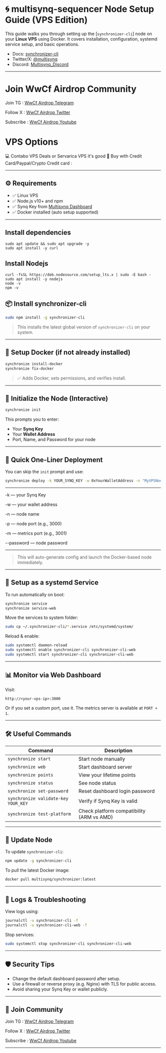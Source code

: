 # 🌀 multisynq-sequencer Node Setup Guide (VPS Edition)

This guide walks you through setting up the [`synchronizer-cli`] node on your **Linux VPS** using Docker. It covers installation, configuration, systemd service setup, and basic operations.

* Docs: [synchronizer-cli](https://github.com/multisynq/synchronizer-cli)
* Twitter/X: [@multisynq](https://x.com/multisynq)
* Discord: [Multisynq_Discord](https://discord.gg/xjAahkDpz7)

---

# Join WwCf Airdrop Community

Join TG : [WwCf Airdrop Telegram](https://t.me/WwCfAirdrops) 

Follow X : [WwCf Airdrop Twitter](https://x.com/WwCfOfficial) 

Subscribe : [WwCf Airdrop Youtube](https://youtube.com/@WwCfOfficial)


# VPS Options

💻 Contabo VPS Deals or Servarica VPS it's good  🚀 Buy with Credit Card/Paypal/Crypto Credit card : 



---

## ⚙️ Requirements

- ✅ Linux VPS
- ✅ Node.js v10+ and npm
- ✅ Synq Key from [Multisynq Dashboard](https://startsynqing.com/?ref=048aca-x7tksn)
- ✅ Docker installed (auto setup supported)

---

## Install dependencies
```
sudo apt update && sudo apt upgrade -y
sudo apt install -y curl
```

## Install Nodejs

```
curl -fsSL https://deb.nodesource.com/setup_lts.x | sudo -E bash -
sudo apt install -y nodejs
node -v
npm -v
```


## 📦 Install synchronizer-cli

```bash
sudo npm install -g synchronizer-cli
````

> This installs the latest global version of `synchronizer-cli` on your system.

---

## 🐳 Setup Docker (if not already installed)

```bash
synchronize install-docker
synchronize fix-docker
```

> ✅ Adds Docker, sets permissions, and verifies install.

---

## 🔐 Initialize the Node (Interactive)

```bash
synchronize init
```

This prompts you to enter:

* Your **Synq Key**
* Your **Wallet Address**
* Port, Name, and Password for your node

---

## 🚀 Quick One-Liner Deployment

You can skip the `init` prompt and use:

```bash
synchronize deploy -k YOUR_SYNQ_KEY -w 0xYourWalletAddress -n "MyVPSNode" -p 3000 -m 3001 --password "YourSecurePassword"
```

---
-k — your Synq Key

-w — your wallet address

-n — node name

-p — node port (e.g., 3000)

-m — metrics port (e.g., 3001)

--password — node password

---

> This will auto-generate config and launch the Docker-based node immediately.

---

## 🧩 Setup as a systemd Service

To run automatically on boot:

```bash
synchronize service
synchronize service-web
```

Move the services to system folder:

```bash
sudo cp ~/.synchronizer-cli/*.service /etc/systemd/system/
```

Reload & enable:

```bash
sudo systemctl daemon-reload
sudo systemctl enable synchronizer-cli synchronizer-cli-web
sudo systemctl start synchronizer-cli synchronizer-cli-web
```

---

## 📊 Monitor via Web Dashboard

Visit:

```
http://<your-vps-ip>:3000
```

Or if you set a custom port, use it. The metrics server is available at `PORT + 1`.

---

## 🛠️ Useful Commands

| Command                             | Description                               |
| ----------------------------------- | ----------------------------------------- |
| `synchronize start`                 | Start node manually                       |
| `synchronize web`                   | Start dashboard server                    |
| `synchronize points`                | View your lifetime points                 |
| `synchronize status`                | See node status                           |
| `synchronize set-password`          | Reset dashboard login password            |
| `synchronize validate-key YOUR_KEY` | Verify if Synq Key is valid               |
| `synchronize test-platform`         | Check platform compatibility (ARM vs AMD) |

---

## 🔄 Update Node

To update `synchronizer-cli`:

```bash
npm update -g synchronizer-cli
```

To pull the latest Docker image:

```bash
docker pull multisynq/synchronizer:latest
```

---

## 🧯 Logs & Troubleshooting

View logs using:

```bash
journalctl -u synchronizer-cli -f
journalctl -u synchronizer-cli-web -f
```

Stop services:

```bash
sudo systemctl stop synchronizer-cli synchronizer-cli-web
```

---

## 🛡️ Security Tips

* Change the default dashboard password after setup.
* Use a firewall or reverse proxy (e.g. Nginx) with TLS for public access.
* Avoid sharing your Synq Key or wallet publicly.

---

## 🙌 Join Community

Join TG : [WwCf Airdrop Telegram](https://t.me/WwCfAirdrops) 

Follow X : [WwCf Airdrop Twitter](https://x.com/WwCfOfficial) 

Subscribe : [WwCf Airdrop Youtube](https://youtube.com/@WwCfOfficial)

---

